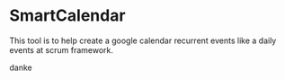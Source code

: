 # SmartCalendar
  
This tool is to help create a google calendar recurrent events like a daily events at scrum framework.  
  
danke  

